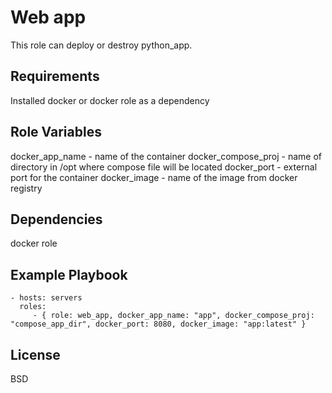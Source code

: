 Web app
=========

This role can deploy or destroy python_app.

Requirements
------------

Installed docker or docker role as a dependency

Role Variables
--------------

docker_app_name - name of the container
docker_compose_proj - name of directory in /opt where compose file will be located
docker_port - external port for the container
docker_image - name of the image from docker registry

Dependencies
------------

docker role

Example Playbook
----------------

    - hosts: servers
      roles:
         - { role: web_app, docker_app_name: "app", docker_compose_proj: "compose_app_dir", docker_port: 8080, docker_image: "app:latest" }

License
-------

BSD
